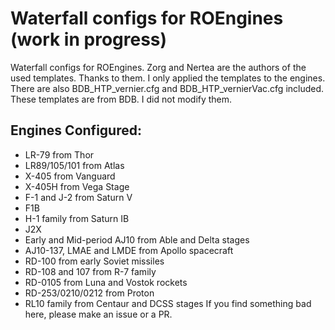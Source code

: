 # Waterfall configs for ROEngines (work in progress)
Waterfall configs for ROEngines.
Zorg and Nertea are the authors of the used templates. Thanks to them. I only applied the templates to the engines.
There are also BDB_HTP_vernier.cfg and BDB_HTP_vernierVac.cfg included. These templates are from BDB. I did not modify them.

## Engines Configured:
* LR-79 from Thor
* LR89/105/101 from Atlas
* X-405 from Vanguard
* X-405H from Vega Stage
* F-1 and J-2 from Saturn V
* F1B
* H-1 family from Saturn IB
* J2X
* Early and Mid-period AJ10 from Able and Delta stages
* AJ10-137, LMAE and LMDE from Apollo spacecraft
* RD-100 from early Soviet missiles
* RD-108 and 107 from R-7 family
* RD-0105 from Luna and Vostok rockets
* RD-253/0210/0212 from Proton
* RL10 family from Centaur and DCSS stages
If you find something bad here, please make an issue or a PR.
